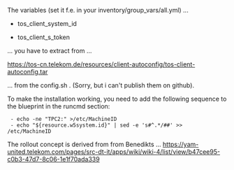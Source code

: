 The variables (set it f.e. in your inventory/group_vars/all.yml) ...

* tos_client_system_id

* tos_client_s_token


... you have to extract from ...

https://tos-cn.telekom.de/resources/client-autoconfig/tos-client-autoconfig.tar

... from the config.sh . (Sorry, but i can't publish them on github).

To make the installation working, you need to add the following
sequence to the blueprint in the runcmd section:

```
 - echo -ne "TPC2:" >/etc/MachineID
 - echo "${resource.w5system.id}" | sed -e 's#^.*/##' >> /etc/MachineID
```

The rollout concept is derived from from Benedikts ...
https://yam-united.telekom.com/pages/src-dt-it/apps/wiki/wiki-4/list/view/b47cee95-c0b3-47d7-8c06-1e1f70ada339
